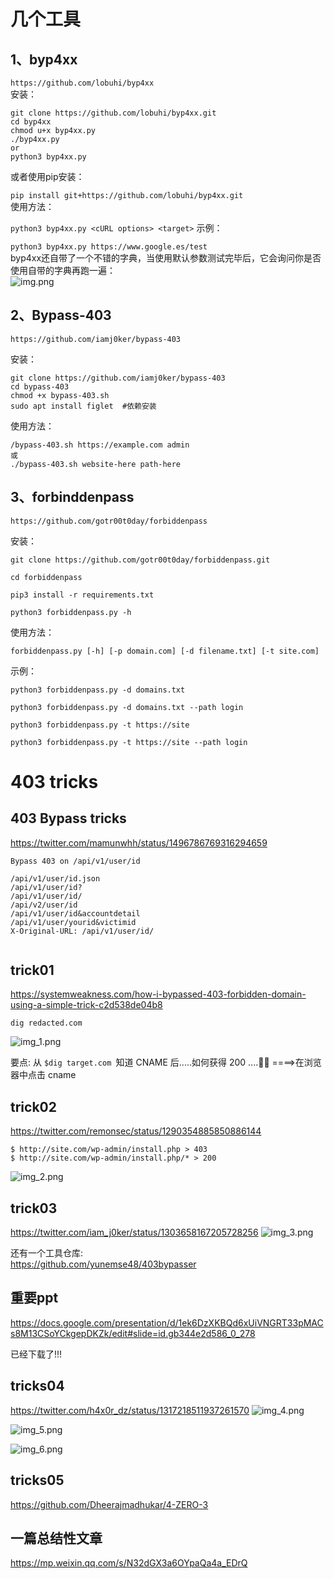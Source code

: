 # 几个工具
## 1、byp4xx

`https://github.com/lobuhi/byp4xx`  <br>
安装： <br>

```shell
git clone https://github.com/lobuhi/byp4xx.git
cd byp4xx
chmod u+x byp4xx.py
./byp4xx.py
or
python3 byp4xx.py
```

或者使用pip安装：<br>

`pip install git+https://github.com/lobuhi/byp4xx.git` <br>
使用方法： <br>

`python3 byp4xx.py <cURL options> <target>`
示例： <br>

`python3 byp4xx.py https://www.google.es/test` <br>
byp4xx还自带了一个不错的字典，当使用默认参数测试完毕后，它会询问你是否使用自带的字典再跑一遍： <br>
![img.png](img.png)


## 2、Bypass-403

`https://github.com/iamj0ker/bypass-403`


安装：

```shell
git clone https://github.com/iamj0ker/bypass-403
cd bypass-403
chmod +x bypass-403.sh
sudo apt install figlet  #依赖安装
```


使用方法：

```shell
/bypass-403.sh https://example.com admin
或
./bypass-403.sh website-here path-here
```


## 3、forbinddenpass

`https://github.com/gotr00t0day/forbiddenpass`

安装：

```shell
git clone https://github.com/gotr00t0day/forbiddenpass.git

cd forbiddenpass

pip3 install -r requirements.txt

python3 forbiddenpass.py -h
```


使用方法：

`forbiddenpass.py [-h] [-p domain.com] [-d filename.txt] [-t site.com]`

示例：


```shell
python3 forbiddenpass.py -d domains.txt

python3 forbiddenpass.py -d domains.txt --path login

python3 forbiddenpass.py -t https://site

python3 forbiddenpass.py -t https://site --path login

```

# 403 tricks
## 403 Bypass tricks
https://twitter.com/mamunwhh/status/1496786769316294659
```
Bypass 403 on /api/v1/user/id

/api/v1/user/id.json
/api/v1/user/id?
/api/v1/user/id/
/api/v2/user/id
/api/v1/user/id&accountdetail
/api/v1/user/yourid&victimid
X-Original-URL: /api/v1/user/id/


```


## trick01
https://systemweakness.com/how-i-bypassed-403-forbidden-domain-using-a-simple-trick-c2d538de04b8

```
dig redacted.com

```
![img_1.png](img_1.png)

要点: 从 `$dig target.com `知道 CNAME 后.....如何获得 200 ....🤔🤔 ====>在浏览器中点击 cname



## trick02
https://twitter.com/remonsec/status/1290354885850886144
```shell
$ http://site.com/wp-admin/install.php > 403
$ http://site.com/wp-admin/install.php/* > 200
```
![img_2.png](img_2.png)

## trick03
https://twitter.com/iam_j0ker/status/1303658167205728256
![img_3.png](img_3.png)


还有一个工具仓库:<br>
https://github.com/yunemse48/403bypasser


## 重要ppt

https://docs.google.com/presentation/d/1ek6DzXKBQd6xUiVNGRT33pMACs8M13CSoYCkgepDKZk/edit#slide=id.gb344e2d586_0_278

已经下载了!!!

## tricks04
https://twitter.com/h4x0r_dz/status/1317218511937261570
![img_4.png](img_4.png)

![img_5.png](img_5.png)

![img_6.png](img_6.png)


## tricks05
https://github.com/Dheerajmadhukar/4-ZERO-3

## 一篇总结性文章

https://mp.weixin.qq.com/s/N32dGX3a6OYpaQa4a_EDrQ




